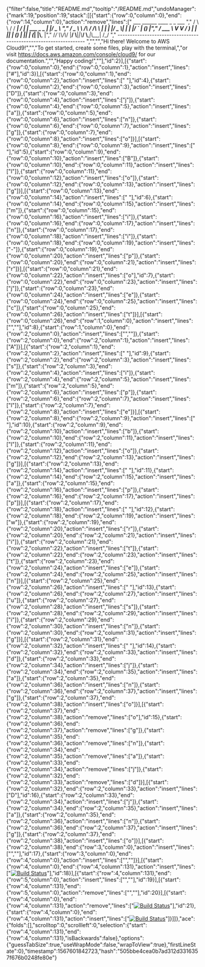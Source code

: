 {"filter":false,"title":"README.md","tooltip":"/README.md","undoManager":{"mark":19,"position":19,"stack":[[{"start":{"row":0,"column":0},"end":{"row":14,"column":0},"action":"remove","lines":["         ___        ______     ____ _                 _  ___  ","        / \\ \\      / / ___|   / ___| | ___  _   _  __| |/ _ \\ ","       / _ \\ \\ /\\ / /\\___ \\  | |   | |/ _ \\| | | |/ _` | (_) |","      / ___ \\ V  V /  ___) | | |___| | (_) | |_| | (_| |\\__, |","     /_/   \\_\\_/\\_/  |____/   \\____|_|\\___/ \\__,_|\\__,_|  /_/ "," ----------------------------------------------------------------- ","","","Hi there! Welcome to AWS Cloud9!","","To get started, create some files, play with the terminal,","or visit https://docs.aws.amazon.com/console/cloud9/ for our documentation.","","Happy coding!",""],"id":2}],[{"start":{"row":0,"column":0},"end":{"row":0,"column":1},"action":"insert","lines":["#"],"id":3}],[{"start":{"row":0,"column":1},"end":{"row":0,"column":2},"action":"insert","lines":[" "],"id":4},{"start":{"row":0,"column":2},"end":{"row":0,"column":3},"action":"insert","lines":["D"]},{"start":{"row":0,"column":3},"end":{"row":0,"column":4},"action":"insert","lines":["j"]},{"start":{"row":0,"column":4},"end":{"row":0,"column":5},"action":"insert","lines":["a"]},{"start":{"row":0,"column":5},"end":{"row":0,"column":6},"action":"insert","lines":["n"]},{"start":{"row":0,"column":6},"end":{"row":0,"column":7},"action":"insert","lines":["g"]},{"start":{"row":0,"column":7},"end":{"row":0,"column":8},"action":"insert","lines":["o"]}],[{"start":{"row":0,"column":8},"end":{"row":0,"column":9},"action":"insert","lines":[" "],"id":5},{"start":{"row":0,"column":9},"end":{"row":0,"column":10},"action":"insert","lines":["B"]},{"start":{"row":0,"column":10},"end":{"row":0,"column":11},"action":"insert","lines":["l"]},{"start":{"row":0,"column":11},"end":{"row":0,"column":12},"action":"insert","lines":["o"]},{"start":{"row":0,"column":12},"end":{"row":0,"column":13},"action":"insert","lines":["g"]}],[{"start":{"row":0,"column":13},"end":{"row":0,"column":14},"action":"insert","lines":[" "],"id":6},{"start":{"row":0,"column":14},"end":{"row":0,"column":15},"action":"insert","lines":["m"]},{"start":{"row":0,"column":15},"end":{"row":0,"column":16},"action":"insert","lines":["i"]},{"start":{"row":0,"column":16},"end":{"row":0,"column":17},"action":"insert","lines":["n"]},{"start":{"row":0,"column":17},"end":{"row":0,"column":18},"action":"insert","lines":["i"]},{"start":{"row":0,"column":18},"end":{"row":0,"column":19},"action":"insert","lines":["-"]},{"start":{"row":0,"column":19},"end":{"row":0,"column":20},"action":"insert","lines":["p"]},{"start":{"row":0,"column":20},"end":{"row":0,"column":21},"action":"insert","lines":["r"]}],[{"start":{"row":0,"column":21},"end":{"row":0,"column":22},"action":"insert","lines":["o"],"id":7},{"start":{"row":0,"column":22},"end":{"row":0,"column":23},"action":"insert","lines":["j"]},{"start":{"row":0,"column":23},"end":{"row":0,"column":24},"action":"insert","lines":["e"]},{"start":{"row":0,"column":24},"end":{"row":0,"column":25},"action":"insert","lines":["c"]},{"start":{"row":0,"column":25},"end":{"row":0,"column":26},"action":"insert","lines":["t"]}],[{"start":{"row":0,"column":26},"end":{"row":1,"column":0},"action":"insert","lines":["",""],"id":8},{"start":{"row":1,"column":0},"end":{"row":2,"column":0},"action":"insert","lines":["",""]},{"start":{"row":2,"column":0},"end":{"row":2,"column":1},"action":"insert","lines":["A"]}],[{"start":{"row":2,"column":1},"end":{"row":2,"column":2},"action":"insert","lines":[" "],"id":9},{"start":{"row":2,"column":2},"end":{"row":2,"column":3},"action":"insert","lines":["s"]},{"start":{"row":2,"column":3},"end":{"row":2,"column":4},"action":"insert","lines":["i"]},{"start":{"row":2,"column":4},"end":{"row":2,"column":5},"action":"insert","lines":["m"]},{"start":{"row":2,"column":5},"end":{"row":2,"column":6},"action":"insert","lines":["p"]},{"start":{"row":2,"column":6},"end":{"row":2,"column":7},"action":"insert","lines":["l"]},{"start":{"row":2,"column":7},"end":{"row":2,"column":8},"action":"insert","lines":["e"]}],[{"start":{"row":2,"column":8},"end":{"row":2,"column":9},"action":"insert","lines":[" "],"id":10},{"start":{"row":2,"column":9},"end":{"row":2,"column":10},"action":"insert","lines":["b"]},{"start":{"row":2,"column":10},"end":{"row":2,"column":11},"action":"insert","lines":["l"]},{"start":{"row":2,"column":11},"end":{"row":2,"column":12},"action":"insert","lines":["o"]},{"start":{"row":2,"column":12},"end":{"row":2,"column":13},"action":"insert","lines":["g"]}],[{"start":{"row":2,"column":13},"end":{"row":2,"column":14},"action":"insert","lines":[" "],"id":11},{"start":{"row":2,"column":14},"end":{"row":2,"column":15},"action":"insert","lines":["a"]},{"start":{"row":2,"column":15},"end":{"row":2,"column":16},"action":"insert","lines":["p"]},{"start":{"row":2,"column":16},"end":{"row":2,"column":17},"action":"insert","lines":["p"]}],[{"start":{"row":2,"column":17},"end":{"row":2,"column":18},"action":"insert","lines":[" "],"id":12},{"start":{"row":2,"column":18},"end":{"row":2,"column":19},"action":"insert","lines":["w"]},{"start":{"row":2,"column":19},"end":{"row":2,"column":20},"action":"insert","lines":["r"]},{"start":{"row":2,"column":20},"end":{"row":2,"column":21},"action":"insert","lines":["i"]},{"start":{"row":2,"column":21},"end":{"row":2,"column":22},"action":"insert","lines":["t"]},{"start":{"row":2,"column":22},"end":{"row":2,"column":23},"action":"insert","lines":["t"]},{"start":{"row":2,"column":23},"end":{"row":2,"column":24},"action":"insert","lines":["e"]},{"start":{"row":2,"column":24},"end":{"row":2,"column":25},"action":"insert","lines":["n"]}],[{"start":{"row":2,"column":25},"end":{"row":2,"column":26},"action":"insert","lines":[" "],"id":13},{"start":{"row":2,"column":26},"end":{"row":2,"column":27},"action":"insert","lines":["u"]},{"start":{"row":2,"column":27},"end":{"row":2,"column":28},"action":"insert","lines":["s"]},{"start":{"row":2,"column":28},"end":{"row":2,"column":29},"action":"insert","lines":["i"]},{"start":{"row":2,"column":29},"end":{"row":2,"column":30},"action":"insert","lines":["n"]},{"start":{"row":2,"column":30},"end":{"row":2,"column":31},"action":"insert","lines":["g"]}],[{"start":{"row":2,"column":31},"end":{"row":2,"column":32},"action":"insert","lines":[" "],"id":14},{"start":{"row":2,"column":32},"end":{"row":2,"column":33},"action":"insert","lines":["d"]},{"start":{"row":2,"column":33},"end":{"row":2,"column":34},"action":"insert","lines":["j"]},{"start":{"row":2,"column":34},"end":{"row":2,"column":35},"action":"insert","lines":["a"]},{"start":{"row":2,"column":35},"end":{"row":2,"column":36},"action":"insert","lines":["n"]},{"start":{"row":2,"column":36},"end":{"row":2,"column":37},"action":"insert","lines":["g"]},{"start":{"row":2,"column":37},"end":{"row":2,"column":38},"action":"insert","lines":["o"]}],[{"start":{"row":2,"column":37},"end":{"row":2,"column":38},"action":"remove","lines":["o"],"id":15},{"start":{"row":2,"column":36},"end":{"row":2,"column":37},"action":"remove","lines":["g"]},{"start":{"row":2,"column":35},"end":{"row":2,"column":36},"action":"remove","lines":["n"]},{"start":{"row":2,"column":34},"end":{"row":2,"column":35},"action":"remove","lines":["a"]},{"start":{"row":2,"column":33},"end":{"row":2,"column":34},"action":"remove","lines":["j"]},{"start":{"row":2,"column":32},"end":{"row":2,"column":33},"action":"remove","lines":["d"]}],[{"start":{"row":2,"column":32},"end":{"row":2,"column":33},"action":"insert","lines":["D"],"id":16},{"start":{"row":2,"column":33},"end":{"row":2,"column":34},"action":"insert","lines":["j"]},{"start":{"row":2,"column":34},"end":{"row":2,"column":35},"action":"insert","lines":["a"]},{"start":{"row":2,"column":35},"end":{"row":2,"column":36},"action":"insert","lines":["n"]},{"start":{"row":2,"column":36},"end":{"row":2,"column":37},"action":"insert","lines":["g"]},{"start":{"row":2,"column":37},"end":{"row":2,"column":38},"action":"insert","lines":["o"]}],[{"start":{"row":2,"column":38},"end":{"row":3,"column":0},"action":"insert","lines":["",""],"id":17},{"start":{"row":3,"column":0},"end":{"row":4,"column":0},"action":"insert","lines":["",""]}],[{"start":{"row":4,"column":0},"end":{"row":4,"column":131},"action":"insert","lines":["[![Build Status](https://travis-ci.org/EdShackleton/django-blog.svg?branch=master)](https://travis-ci.org/EdShackleton/django-blog)"],"id":18}],[{"start":{"row":4,"column":131},"end":{"row":5,"column":0},"action":"insert","lines":["",""],"id":19}],[{"start":{"row":4,"column":131},"end":{"row":5,"column":0},"action":"remove","lines":["",""],"id":20}],[{"start":{"row":4,"column":0},"end":{"row":4,"column":131},"action":"remove","lines":["[![Build Status](https://travis-ci.org/EdShackleton/django-blog.svg?branch=master)](https://travis-ci.org/EdShackleton/django-blog)"],"id":21},{"start":{"row":4,"column":0},"end":{"row":4,"column":131},"action":"insert","lines":["[![Build Status](https://travis-ci.org/EdShackleton/django-blog.svg?branch=master)](https://travis-ci.org/EdShackleton/django-blog)"]}]]},"ace":{"folds":[],"scrolltop":0,"scrollleft":0,"selection":{"start":{"row":4,"column":131},"end":{"row":4,"column":131},"isBackwards":false},"options":{"guessTabSize":true,"useWrapMode":false,"wrapToView":true},"firstLineState":0},"timestamp":1567601842723,"hash":"505bbe4cea0b7ad312d3316357f676b0248fe80e"}